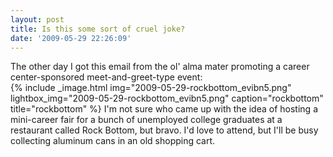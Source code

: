 ```yaml
---
layout: post
title: Is this some sort of cruel joke?
date: '2009-05-29 22:26:09'
---
```



The other day I got this email from the ol' alma mater promoting a career center-sponsored meet-and-greet-type event:  
{% include _image.html img="2009-05-29-rockbottom_evibn5.png" lightbox_img="2009-05-29-rockbottom_evibn5.png" caption="rockbottom" title="rockbottom"  %}
I'm not sure who came up with the idea of hosting a mini-career fair for a bunch of unemployed college graduates at a restaurant called Rock Bottom, but bravo. I'd love to attend, but I'll be busy collecting aluminum cans in an old shopping cart.



